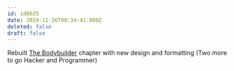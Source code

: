 ```yaml
---
id: id0025
date: 2019-11-26T00:34:41.000Z
deleted: false
draft: false
---
```


Rebuilt [The Bodybuilder][1] chapter with new design and formatting (Two more to go Hacker and Programmer)

[1]: the-bodybuilder.html